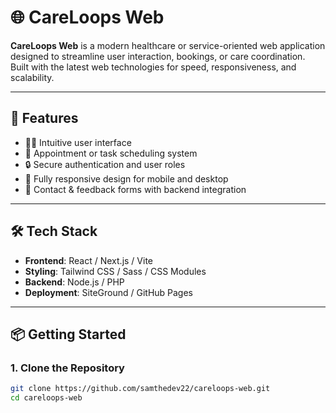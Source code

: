 # 🌐 CareLoops Web

**CareLoops Web** is a modern healthcare or service-oriented web application designed to streamline user interaction, bookings, or care coordination. Built with the latest web technologies for speed, responsiveness, and scalability.

---

## 🚀 Features

- 🧑‍⚕️ Intuitive user interface
- 📅 Appointment or task scheduling system
- 🔒 Secure authentication and user roles
- 📱 Fully responsive design for mobile and desktop
- 📨 Contact & feedback forms with backend integration

---

## 🛠️ Tech Stack

- **Frontend**: React / Next.js / Vite  
- **Styling**: Tailwind CSS / Sass / CSS Modules  
- **Backend**: Node.js / PHP 
- **Deployment**: SiteGround / GitHub Pages  

---

## 📦 Getting Started

### 1. Clone the Repository

```bash
git clone https://github.com/samthedev22/careloops-web.git
cd careloops-web
